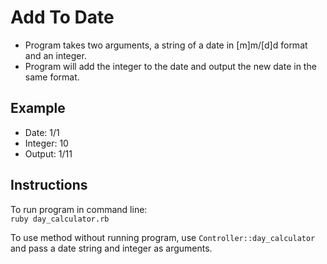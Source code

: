 Add To Date
===========

* Program takes two arguments, a string of a date in [m]m/[d]d format and an integer.
* Program will add the integer to the date and output the new date in the same format.

Example
--------
* Date: 1/1
* Integer: 10
* Output: 1/11

Instructions
--------
To run program in command line:  
``ruby day_calculator.rb``

To use method without running program, use ``Controller::day_calculator`` and pass a date string and integer as arguments.